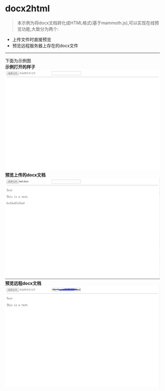 # docx2html
> 本示例为将docx文档转化成HTML格式(基于mammoth.js),可以实现在线预览功能,大致分为两个:
- 上传文件时直接预览
- 预览远程服务器上存在的docx文件
---  
下面为示例图  
**示例打开的样子**  
![](./img/index.png)   
**预览上传的docx文档**  
![](./img/upload.png)   
**预览远程docx文档**  
![](./img/long_range.png) 
